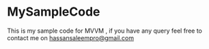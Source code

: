 # MySampleCode
 This is my sample code for MVVM , if you have any query feel free to contact me on hassansaleempro@gmail.com
